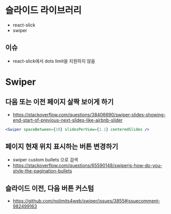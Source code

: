 # 슬라이드 라이브러리

- react-slick
- swiper

## 이슈

- react-slick에서 dots limit을 지원하지 않음

# Swiper

## 다음 또는 이전 페이지 살짝 보이게 하기

- https://stackoverflow.com/questions/38406690/swiper-slides-showing-end-start-of-previous-next-slides-like-airbnb-slider

```jsx
<Swiper spaceBetween={10} slidesPerView={1.1} centeredSlides />
```

## 페이지 현재 위치 표시하는 버튼 변경하기

- swiper custom bullets 으로 검색
- https://stackoverflow.com/questions/65590148/swiperjs-how-do-you-style-the-pagination-bullets

## 슬라이드 이전, 다음 버튼 커스텀

- https://github.com/nolimits4web/swiper/issues/3855#issuecomment-982499163

